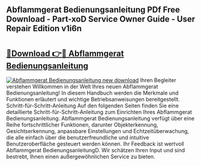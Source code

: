 ## Abflammgerat Bedienungsanleitung PDf Free Download - Part-xoD Service Owner Guide - User Repair Edition v1i6n

# <h2><a href="http://df36em.blite.top/?on=Abflammgerat+Bedienungsanleitung">🔗Download 👉🔴 Abflammgerat Bedienungsanleitung</a></h2>

[![Abflammgerat Bedienungsanleitung new download](https://i.imgur.com/lujVjoI.png)](http://df36em.blite.top/?on=Abflammgerat+Bedienungsanleitung)
Ihren Begleiter verstehen Willkommen in der Welt Ihres neuen Abflammgerat Bedienungsanleitung! In diesem Handbuch werden die Merkmale und Funktionen erläutert und wichtige Betriebsanweisungen bereitgestellt. Schritt-für-Schritt-Anleitung Auf den folgenden Seiten finden Sie eine detaillierte Schritt-für-Schritt-Anleitung zum Einrichten Ihres Abflammgerat Bedienungsanleitung. Abflammgerat Bedienungsanleitung verfügt über eine Reihe fortschrittlicher Funktionen, darunter Objekterkennung, Gesichtserkennung, anpassbare Einstellungen und Echtzeitüberwachung, die alle einfach über die benutzerfreundliche und intuitive Benutzeroberfläche gesteuert werden können. Ihr Feedback ist wertvoll Abflammgerat BedienungsanleitungD. Wir schätzen Ihren Input und sind bestrebt, Ihnen einen außergewöhnlichen Service zu bieten.
